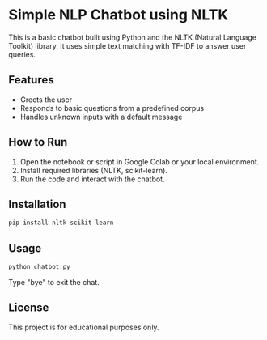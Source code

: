 # Simple NLP Chatbot using NLTK

This is a basic chatbot built using Python and the NLTK (Natural Language Toolkit) library. It uses simple text matching with TF-IDF to answer user queries.

## Features
- Greets the user
- Responds to basic questions from a predefined corpus
- Handles unknown inputs with a default message

## How to Run

1. Open the notebook or script in Google Colab or your local environment.
2. Install required libraries (NLTK, scikit-learn).
3. Run the code and interact with the chatbot.

## Installation

```bash
pip install nltk scikit-learn
```

## Usage

```bash
python chatbot.py
```

Type "bye" to exit the chat.

## License

This project is for educational purposes only.
